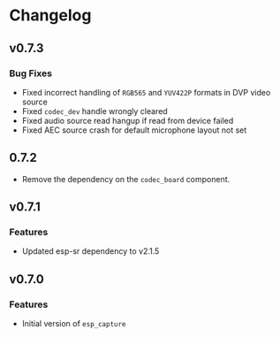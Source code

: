 # Changelog

## v0.7.3

### Bug Fixes

- Fixed incorrect handling of `RGB565` and `YUV422P` formats in DVP video source
- Fixed `codec_dev` handle wrongly cleared
- Fixed audio source read hangup if read from device failed
- Fixed AEC source crash for default microphone layout not set

## 0.7.2

- Remove the dependency on the `codec_board` component.

## v0.7.1

### Features

- Updated esp-sr dependency to v2.1.5

## v0.7.0

### Features

- Initial version of `esp_capture`
